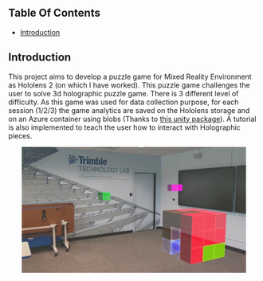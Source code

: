 ## Table Of Contents
* [Introduction](#introduction)

## Introduction
This project aims to develop a puzzle game for Mixed Reality Environment as Hololens 2 (on which I have worked). This puzzle game challenges the user to solve 3d holographic puzzle game. There is 3 different level of difficulty. As this game was used for data collection purpose, for each session (1/2/3) the game analytics are saved on the Hololens storage and on an Azure container using blobs (Thanks to <a href="https://github.com/Unity3dAzure/StorageServices"> this unity package</a>). A tutorial is also implemented to teach the user how to interact with Holographic pieces.

<p align="center">
  <img alt="Game" title="Game" src="./Media/game_Moment.jpg" width="450">
</p>
